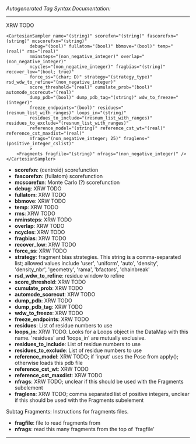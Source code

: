 _Autogenerated Tag Syntax Documentation:_

---
XRW TODO

```
<CartesianSampler name="(string)" scorefxn="(string)" fascorefxn="(string)" mcscorefxn="(string)"
         debug="(bool)" fullatom="(bool)" bbmove="(bool)" temp="(real)" rms="(real)"
         nminsteps="(non_negative_integer)" overlap="(non_negative_integer)"
         ncycles="(non_negative_integer)" fragbias="(string)" recover_low="(bool; true)"
         force_ss="(char; D)" strategy="(strategy_type)" rsd_wdw_to_refine="(non_negative_integer)"
         score_threshold="(real)" cumulate_prob="(bool)" automode_scorecut="(real)"
         dump_pdb="(bool)" dump_pdb_tag="(string)" wdw_to_freeze="(integer)"
         freeze_endpoints="(bool)" residues="(resnum_list_with_ranges)" loops_in="(string)"
         residues_to_include="(resnum_list_with_ranges)" residues_to_exclude="(resnum_list_with_ranges)"
         reference_model="(string)" reference_cst_wt="(real)" reference_cst_maxdist="(real)"
         nfrags="(non_negative_integer; 25)" fraglens="(positive_integer_cslist)"
         >
    <Fragments fragfile="(string)" nfrags="(non_negative_integer)" />
</CartesianSampler>
```

-   **scorefxn**: (centroid) scorefunction
-   **fascorefxn**: (fullatom) scorefunction
-   **mcscorefxn**: Monte Carlo (?) scorefunction
-   **debug**: XRW TODO
-   **fullatom**: XRW TODO
-   **bbmove**: XRW TODO
-   **temp**: XRW TODO
-   **rms**: XRW TODO
-   **nminsteps**: XRW TODO
-   **overlap**: XRW TODO
-   **ncycles**: XRW TODO
-   **fragbias**: XRW TODO
-   **recover_low**: XRW TODO
-   **force_ss**: XRW TODO
-   **strategy**: fragment bias strategies.  This string is a comma-separated list; allowed values include 'user', 'uniform', 'auto', 'density', 'density_nbr', 'geometry', 'rama', 'bfactors', 'chainbreak'
-   **rsd_wdw_to_refine**: residue window to refine
-   **score_threshold**: XRW TODO
-   **cumulate_prob**: XRW TODO
-   **automode_scorecut**: XRW TODO
-   **dump_pdb**: XRW TODO
-   **dump_pdb_tag**: XRW TODO
-   **wdw_to_freeze**: XRW TODO
-   **freeze_endpoints**: XRW TODO
-   **residues**: List of residue numbers to use
-   **loops_in**: XRW TODO.  Looks for a Loops object in the DataMap with this name. 'residues' and 'loops_in' are mutually exclusive.
-   **residues_to_include**: List of residue numbers to use
-   **residues_to_exclude**: List of residue numbers to use
-   **reference_model**: XRW TODO; if 'input' uses the Pose from apply(); otherwise loads this pdb file
-   **reference_cst_wt**: XRW TODO
-   **reference_cst_maxdist**: XRW TODO
-   **nfrags**: XRW TODO; unclear if this should be used with the Fragments subelement
-   **fraglens**: XRW TODO; comma separated list of positive integers, unclear if this should be used with the Fragments subelement


Subtag Fragments:   Instructions for fragments files.

-   **fragfile**: file to read fragments from
-   **nfrags**: read this many fragments from the top of 'fragfile'

---
